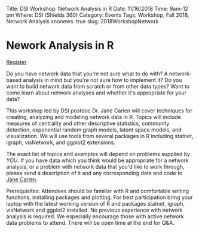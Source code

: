 Title: DSI Workshop: Network Analysis in R
Date: 11/16/2018
Time: 9am-12 pm
Where: DSI (Shields 360)
Category: Events
Tags: Workshop, Fall 2018, Network Analysis
xnonews: true
slug: 2018WorkshopNetwork

#  Nework Analysis in R

[Register](https://forms.library.ucdavis.edu/classes/descriptions.php#class215)

Do you have network data that you're not sure what to do with? A network-based analysis in mind but you're not sure how to implement it? Do you want to build network data from scratch or from other data types? Want to come learn about network analyses and whether it's appropriate for your data?

This workshop led by DSI postdoc Dr. Jane Carlen will cover techniques for creating, analyzing and modeling network data in R. Topics will include measures of centrality and other descriptive statistics, community detection, exponential random graph models, latent space models, and visualization.  We will use tools from several packages in R including statnet, igraph, visNetwork, and ggplot2 extensions.

The exact list of topics and examples will depend on problems supplied by *YOU*. If you have data which you think would be appropriate for a network analysis, or a problem with network data that you'd like to work through, please send a description of it and any corresponding data and code to [Jane Carlen](mailto:jacarlen@ucdavis.edu).

Prerequisites: Attendees should be familiar with R and comfortable writing functions, installing packages and plotting. For best participation bring your laptop with the latest working version of R and packages statnet, igraph, visNetwork and ggplot2 installed. No previous experience with network analysis is required. We especially encourage those with active network data problems to attend. There will be open time at the end for Q&A.